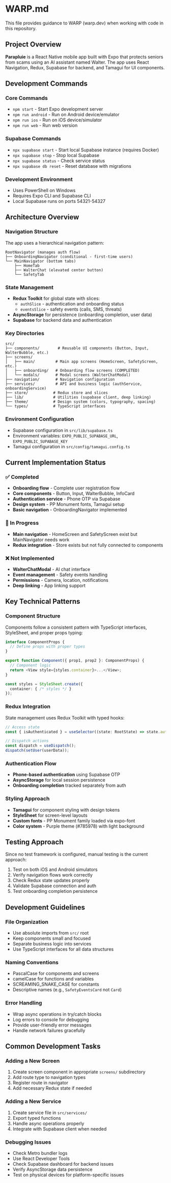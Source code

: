# WARP.md

This file provides guidance to WARP (warp.dev) when working with code in this repository.

## Project Overview

**Parapluie** is a React Native mobile app built with Expo that protects seniors from scams using an AI assistant named Walter. The app uses React Navigation, Redux, Supabase for backend, and Tamagui for UI components.

## Development Commands

### Core Commands
- `npm start` - Start Expo development server
- `npm run android` - Run on Android device/emulator 
- `npm run ios` - Run on iOS device/simulator
- `npm run web` - Run web version

### Supabase Commands
- `npx supabase start` - Start local Supabase instance (requires Docker)
- `npx supabase stop` - Stop local Supabase
- `npx supabase status` - Check service status
- `npx supabase db reset` - Reset database with migrations

### Development Environment
- Uses PowerShell on Windows
- Requires Expo CLI and Supabase CLI
- Local Supabase runs on ports 54321-54327

## Architecture Overview

### Navigation Structure
The app uses a hierarchical navigation pattern:
```
RootNavigator (manages auth flow)
├── OnboardingNavigator (conditional - first-time users)
└── MainNavigator (bottom tabs)
    ├── HomeTab 
    ├── WalterChat (elevated center button)
    └── SafetyTab
```

### State Management
- **Redux Toolkit** for global state with slices:
  - `authSlice` - authentication and onboarding status
  - `eventsSlice` - safety events (calls, SMS, threats)
- **AsyncStorage** for persistence (onboarding completion, user data)
- **Supabase** for backend data and authentication

### Key Directories
```
src/
├── components/        # Reusable UI components (Button, Input, WalterBubble, etc.)
├── screens/
│   ├── main/         # Main app screens (HomeScreen, SafetyScreen, etc.)
│   ├── onboarding/   # Onboarding flow screens (COMPLETED)
│   └── modals/       # Modal screens (WalterChatModal)
├── navigation/       # Navigation configuration
├── services/         # API and business logic (authService, onboardingService)
├── store/           # Redux store and slices
├── lib/             # Utilities (supabase client, deep linking)
├── theme/           # Design system (colors, typography, spacing)
└── types/           # TypeScript interfaces
```

### Environment Configuration
- Supabase configuration in `src/lib/supabase.ts`
- Environment variables: `EXPO_PUBLIC_SUPABASE_URL`, `EXPO_PUBLIC_SUPABASE_KEY`
- Tamagui configuration in `src/config/tamagui.config.ts`

## Current Implementation Status

### ✅ Completed
- **Onboarding flow** - Complete user registration flow
- **Core components** - Button, Input, WalterBubble, InfoCard
- **Authentication service** - Phone OTP via Supabase
- **Design system** - PP Monument fonts, Tamagui setup
- **Basic navigation** - OnboardingNavigator implemented

### 🚧 In Progress
- **Main navigation** - HomeScreen and SafetyScreen exist but MainNavigator needs work
- **Redux integration** - Store exists but not fully connected to components

### ❌ Not Implemented
- **WalterChatModal** - AI chat interface
- **Event management** - Safety events handling
- **Permissions** - Camera, location, notifications
- **Deep linking** - App linking support

## Key Technical Patterns

### Component Structure
Components follow a consistent pattern with TypeScript interfaces, StyleSheet, and proper props typing:

```typescript
interface ComponentProps {
  // Define props with proper types
}

export function Component({ prop1, prop2 }: ComponentProps) {
  // Component logic
  return <View style={styles.container}>...</View>;
}

const styles = StyleSheet.create({
  container: { /* styles */ }
});
```

### Redux Integration
State management uses Redux Toolkit with typed hooks:

```typescript
// Access state
const { isAuthenticated } = useSelector((state: RootState) => state.auth);

// Dispatch actions  
const dispatch = useDispatch();
dispatch(setUser(userData));
```

### Authentication Flow
- **Phone-based authentication** using Supabase OTP
- **AsyncStorage** for local session persistence
- **Onboarding completion** tracked separately from auth

### Styling Approach
- **Tamagui** for component styling with design tokens
- **StyleSheet** for screen-level layouts
- **Custom fonts** - PP Monument family loaded via expo-font
- **Color system** - Purple theme (#785978) with light background

## Testing Approach

Since no test framework is configured, manual testing is the current approach:

1. Test on both iOS and Android simulators
2. Verify navigation flows work correctly  
3. Check Redux state updates properly
4. Validate Supabase connection and auth
5. Test onboarding completion persistence

## Development Guidelines

### File Organization
- Use absolute imports from `src/` root
- Keep components small and focused
- Separate business logic into services
- Use TypeScript interfaces for all data structures

### Naming Conventions  
- PascalCase for components and screens
- camelCase for functions and variables
- SCREAMING_SNAKE_CASE for constants
- Descriptive names (e.g., `SafetyEventsCard` not `Card`)

### Error Handling
- Wrap async operations in try/catch blocks
- Log errors to console for debugging
- Provide user-friendly error messages
- Handle network failures gracefully

## Common Development Tasks

### Adding a New Screen
1. Create screen component in appropriate `screens/` subdirectory
2. Add route type to navigation types
3. Register route in navigator
4. Add necessary Redux state if needed

### Adding a New Service
1. Create service file in `src/services/`
2. Export typed functions
3. Handle async operations properly
4. Integrate with Supabase client when needed

### Debugging Issues
- Check Metro bundler logs
- Use React Developer Tools
- Check Supabase dashboard for backend issues
- Verify AsyncStorage data persistence
- Test on physical devices for platform-specific issues